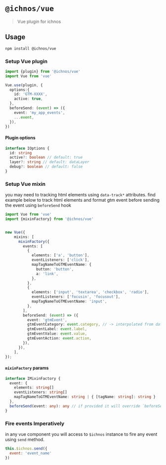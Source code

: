 # `@ichnos/vue`

> Vue plugin for ichnos

## Usage

```bash
npm install @ichnos/vue
```


### Setup Vue plugin
```ts
import {plugin} from '@ichnos/vue'
import Vue from 'vue'

Vue.use(plugin, {
  options:{
    id: 'GTM-XXXX',
    active: true,
  },
  beforeSend: (event) => ({
    event: 'my_app_events',
    ...event,
  }),
})
```

#### Plugin options
```ts
interface IOptions {
  id: string
  active?: boolean // default: true
  layer?: string // default: dataLayer
  debug?: boolean // default: false
}
```


### Setup Vue mixin 
you may need to tracking html elements using `data-track*` attributes.
find example below to track html elements and format gtm event before sending the event using `beforeSend` hook

```ts
import Vue from 'vue'
import {mixinFactory} from '@ichnos/vue'


new Vue({
    mixins: [
      mixinFactory({
        events: [
          {
            elements: ['a', 'button'],
            eventListeners: ['click'],
            mapTagNameToGTMEventName: {
              button: 'button',
              a: 'link',
            },
          },
          {
            elements: ['input', 'textarea', 'checkbox', 'radio'],
            eventListeners: ['focusin', 'focusout'],
            mapTagNameToGTMEventName: 'input',
          },
        ],
        beforeSend: (event) => ({
          event: 'gtmEvent',
          gtmEventCategory: event.category, // -> interpolated from data-trackcategory
          gtmEventLabel: event.label,
          gtmEventValue: event.value,
          gtmEventAction: event.action,
        }),
      }),
    ],
});
```

#### `mixinFactory` params

```ts
interface IMixinFactory {
  event: {
    elements: string[]
    eventListeners: string[]
    mapTagNameToGTMEventName: string | { [tagName: string]: string } 
  },
  beforeSend(event: any): any // if provided it will override `beforeSend` hook in the plugin options
}
```

### Fire events Imperatively 

in any vue component you will access to `$ichnos` instance to fire any event using `send` method.

```js
this.$ichnos.send({
  event: 'event_name'
})
```
